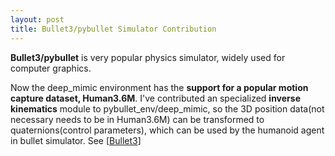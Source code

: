```yaml
---
layout: post
title: Bullet3/pybullet Simulator Contribution
---
```


**Bullet3/pybullet** is very popular physics simulator, widely used for computer graphics. 

Now the deep_mimic environment has the **support for a popular motion capture dataset, Human3.6M**. I've contributed an specialized **inverse kinematics** module to pybullet_env/deep_mimic, so the 3D position data(not necessary needs to be in Human3.6M) can be transformed to quaternions(control parameters), which can be used by the humanoid agent in bullet simulator. See [[Bullet3](https://github.com/bulletphysics/bullet3/pull/2105)]
